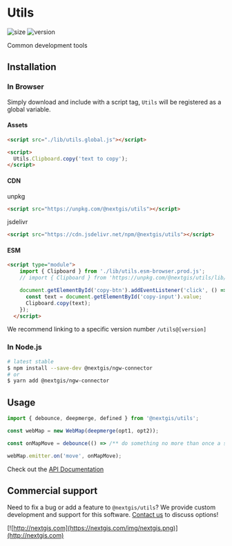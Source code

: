 # Utils

![size](https://img.shields.io/bundlephobia/minzip/@nextgis/utils) ![version](https://img.shields.io/npm/v/@nextgis/utils)

Common development tools

## Installation

### In Browser

Simply download and include with a script tag, `Utils` will be registered as a global variable.

#### Assets

```html
<script src="./lib/utils.global.js"></script>

<script>
  Utils.Clipboard.copy('text to copy');
</script>
```

#### CDN

unpkg

```html
<script src="https://unpkg.com/@nextgis/utils"></script>
```

jsdelivr

```html
<script src="https://cdn.jsdelivr.net/npm/@nextgis/utils"></script>
```

#### ESM

```html
<script type="module">
    import { Clipboard } from './lib/utils.esm-browser.prod.js';
    // import { Clipboard } from 'https://unpkg.com/@nextgis/utils/lib/utils.esm-browser.prod.js';

    document.getElementById('copy-btn').addEventListener('click', () => {
      const text = document.getElementById('copy-input').value;
      Clipboard.copy(text);
    });
  </script>
```

We recommend linking to a specific version number `/utils@[version]`

### In Node.js

```bash
# latest stable
$ npm install --save-dev @nextgis/ngw-connector
# or
$ yarn add @nextgis/ngw-connector
```

## Usage

```javascript
import { debounce, deepmerge, defined } from '@nextgis/utils';

const webMap = new WebMap(deepmerge(opt1, opt2));

const onMapMove = debounce(() => /** do something no more than once a second */, 1000);

webMap.emitter.on('move', onMapMove);

```

Check out the [API Documentation](https://code-api.nextgis.com/modules/progress.html)

## Commercial support

Need to fix a bug or add a feature to `@nextgis/utils`? We provide custom development and support for this software. [Contact us](http://nextgis.com/contact/) to discuss options!

[![http://nextgis.com](https://nextgis.com/img/nextgis.png)](http://nextgis.com)
